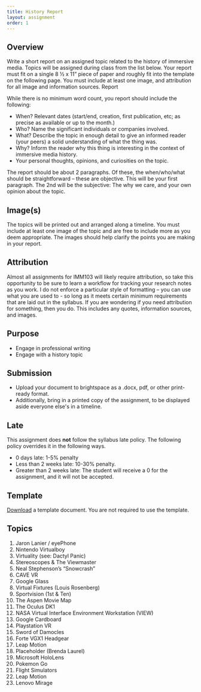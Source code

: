```yaml
---
title: History Report
layout: assignment
order: 1
---
```

## Overview
Write a short report on an assigned topic related to the history of immersive media. Topics will be assigned during class from the list below. Your report must fit on a single 8 ½ x 11” piece of paper and roughly fit into the template on the following page. You must include at least one image, and attribution for all image and information sources.
Report

While there is no minimum word count, you report should include the following:
-	When?  Relevant dates (start/end, creation, first publication, etc; as precise as available or up to the month.)
-	Who? Name the significant individuals or companies involved.
-	What? Describe the topic in enough detail to give an informed reader (your peers) a solid understanding of what the thing was.
-	Why?  Inform the reader why this thing is interesting in the context of immersive media history.
-	Your personal thoughts, opinions, and curiosities on the topic.

The report should be about 2 paragraphs. Of these, the when/who/what should be straightforward – these are objective. This will be your first paragraph. The 2nd will be the subjective: The why we care, and your own opinion about the topic.

## Image(s)
The topics will be printed out and arranged along a timeline. You must include at least one image of the topic and are free to include more as you deem appropriate. The images should help clarify the points you are making in your report.

## Attribution
Almost all assignments for IMM103 will likely require attribution, so take this opportunity to be sure to learn a workflow for tracking your research notes as you work. I do not enforce a particular style of formatting – you can use what you are used to - so long as it meets certain minimum requirements that are laid out in the syllabus. If you are wondering if you need attribution for something, then you do. This includes any quotes, information sources, and images.

## Purpose
- Engage in professional writing
- Engage with a history topic

## Submission
- Upload your document to brightspace as a .docx, pdf, or other print-ready format.
- Additionally, bring in a printed copy of the assignment, to be displayed aside everyone else's in a timeline.

## Late
This assignment does **not** follow the syllabus late policy. The following policy overrides it in the following ways.
  - 0 days late: 1-5% penalty
  - Less than 2 weeks late: 10-30% penalty.
  - Greater than 2 weeks late: The student will receive a 0 for the assignment, and it will not be accepted.

## Template
[Download](/assignmentInfo/IMM103-HistoryReportTemplate.docx) a template document. You are not required to use the template.

## Topics
1.	Jaron Lanier / eyePhone
2.	Nintendo Virtualboy
3.	Virtuality (see: Dactyl Panic)
4.	Stereoscopes & The Viewmaster
5.	Neal Stephenson’s “Snowcrash”
6.	CAVE VR
7.	Google Glass
8.	Virtual Fixtures (Louis Rosenberg)
9.	Sportvision (1st & Ten)
10.	The Aspen Movie Map
11. The Oculus DK1
12. NASA Virtual Interface Environment Workstation (VIEW)
13. Google Cardboard
14. Playstation VR
15. Sword of Damocles
16. Forte VGX1 Headgear
17. Leap Motion
18. Placeholder (Brenda Laurel)
19. Microsoft HoloLens
20. Pokemon Go
21. Flight Simulators
22. Leap Motion
23. Lenovo Mirage
